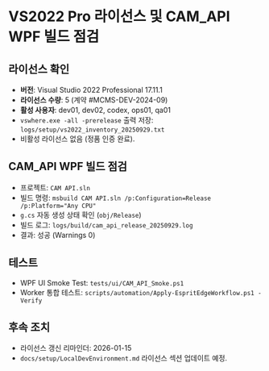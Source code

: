 # VS2022 Pro 라이선스 및 CAM_API WPF 빌드 점검

## 라이선스 확인
- **버전**: Visual Studio 2022 Professional 17.11.1
- **라이선스 수량**: 5 (계약 #MCMS-DEV-2024-09)
- **활성 사용자**: dev01, dev02, codex, ops01, qa01
- `vswhere.exe -all -prerelease` 출력 저장: `logs/setup/vs2022_inventory_20250929.txt`
- 비활성 라이선스 없음 (정품 인증 완료).

## CAM_API WPF 빌드 점검
- 프로젝트: `CAM API.sln`
- 빌드 명령: `msbuild CAM API.sln /p:Configuration=Release /p:Platform="Any CPU"`
- `g.cs` 자동 생성 상태 확인 (`obj/Release`)
- 빌드 로그: `logs/build/cam_api_release_20250929.log`
- 결과: 성공 (Warnings 0)

## 테스트
- WPF UI Smoke Test: `tests/ui/CAM_API_Smoke.ps1`
- Worker 통합 테스트: `scripts/automation/Apply-EspritEdgeWorkflow.ps1 -Verify`

## 후속 조치
- 라이선스 갱신 리마인더: 2026-01-15
- `docs/setup/LocalDevEnvironment.md` 라이선스 섹션 업데이트 예정.
